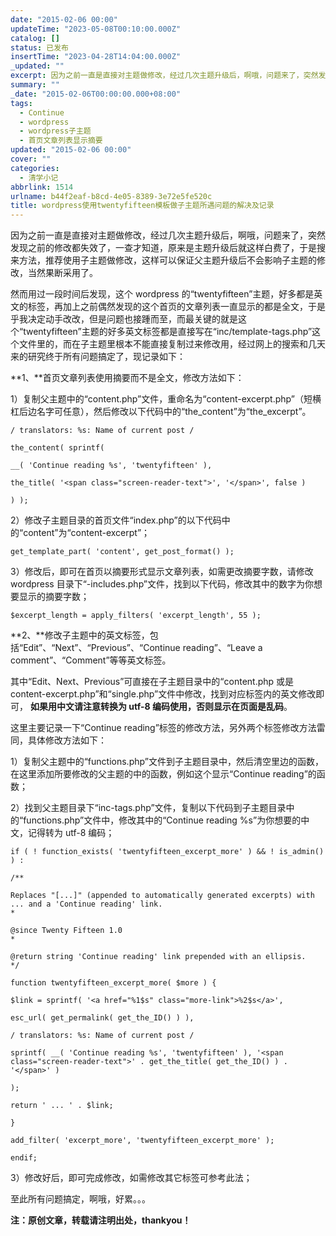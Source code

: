 ```yaml
---
date: "2015-02-06 00:00"
updateTime: "2023-05-08T00:10:00.000Z"
catalog: []
status: 已发布
insertTime: "2023-04-28T14:04:00.000Z"
_updated: ""
excerpt: 因为之前一直是直接对主题做修改，经过几次主题升级后，啊哦，问题来了，突然发现之前的修改都失效了，一查才知道，原来是主题升级后就这样白费了，于是搜来方法，推荐使用子主题做修改，这样可以保证父主题升级后不会影响子主题的修改，当然果断采用了。
summary: ""
_date: "2015-02-06T00:00:00.000+08:00"
tags:
  - Continue
  - wordpress
  - wordpress子主题
  - 首页文章列表显示摘要
updated: "2015-02-06 00:00"
cover: ""
categories:
  - 清学小记
abbrlink: 1514
urlname: b44f2eaf-b8cd-4e05-8389-3e72e5fe520c
title: wordpress使用twentyfifteen模板做子主题所遇问题的解决及记录
---
```


因为之前一直是直接对主题做修改，经过几次主题升级后，啊哦，问题来了，突然发现之前的修改都失效了，一查才知道，原来是主题升级后就这样白费了，于是搜来方法，推荐使用子主题做修改，这样可以保证父主题升级后不会影响子主题的修改，当然果断采用了。

然而用过一段时间后发现，这个 wordpress 的“twentyfifteen”主题，好多都是英文的标签，再加上之前偶然发现的这个首页的文章列表一直显示的都是全文，于是乎我决定动手改改，但是问题也接踵而至，而最关键的就是这个“twentyfifteen”主题的好多英文标签都是直接写在“inc/template-tags.php”这个文件里的，而在子主题里根本不能直接复制过来修改用，经过网上的搜索和几天来的研究终于所有问题搞定了，现记录如下：

**1、**首页文章列表使用摘要而不是全文，修改方法如下：

1）复制父主题中的“content.php”文件，重命名为“content-excerpt.php”（短横杠后边名字可任意），然后修改以下代码中的“the_content”为“the_excerpt”。

```text
/ translators: %s: Name of current post /

the_content( sprintf(

__( 'Continue reading %s', 'twentyfifteen' ),

the_title( '<span class="screen-reader-text">', '</span>', false )

) );
```

2）修改子主题目录的首页文件“index.php”的以下代码中的“content”为“content-excerpt”；

```text
get_template_part( 'content', get_post_format() );
```

3）修改后，即可在首页以摘要形式显示文章列表，如需更改摘要字数，请修改 wordpress 目录下“-includes.php”文件，找到以下代码，修改其中的数字为你想要显示的摘要字数；

```text
$excerpt_length = apply_filters( 'excerpt_length', 55 );
```

**2、**修改子主题中的英文标签，包括“Edit”、“Next”、“Previous”、“Continue reading”、“Leave a comment”、“Comment”等等英文标签。

其中“Edit、Next、Previous”可直接在子主题目录中的“content.php 或是 content-excerpt.php”和“single.php”文件中修改，找到对应标签内的英文修改即可， **如果用中文请注意转换为 utf-8 编码使用，否则显示在页面是乱码**。

这里主要记录一下“Continue reading”标签的修改方法，另外两个标签修改方法雷同，具体修改方法如下：

1）复制父主题中的“functions.php”文件到子主题目录中，然后清空里边的函数，在这里添加所要修改的父主题的中的函数，例如这个显示“Continue reading”的函数；

2）找到父主题目录下“inc-tags.php”文件，复制以下代码到子主题目录中的“functions.php”文件中，修改其中的“Continue reading %s”为你想要的中文，记得转为 utf-8 编码；

```text
if ( ! function_exists( 'twentyfifteen_excerpt_more' ) && ! is_admin() ) :

/**

Replaces "[...]" (appended to automatically generated excerpts) with ... and a 'Continue reading' link.
*

@since Twenty Fifteen 1.0
*

@return string 'Continue reading' link prepended with an ellipsis.
*/

function twentyfifteen_excerpt_more( $more ) {

$link = sprintf( '<a href="%1$s" class="more-link">%2$s</a>',

esc_url( get_permalink( get_the_ID() ) ),

/ translators: %s: Name of current post /

sprintf( __( 'Continue reading %s', 'twentyfifteen' ), '<span class="screen-reader-text">' . get_the_title( get_the_ID() ) . '</span>' )

);

return ' ... ' . $link;

}

add_filter( 'excerpt_more', 'twentyfifteen_excerpt_more' );

endif;
```

3）修改好后，即可完成修改，如需修改其它标签可参考此法；

至此所有问题搞定，啊哦，好累。。。

**注：原创文章，转载请注明出处，thankyou！**
